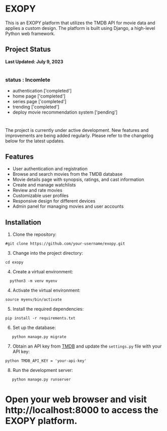 # EXOPY

This is an EXOPY platform that utilizes the TMDB API for movie data and applies a custom design. The platform is built using Django, a high-level Python web framework.

## Project Status

**Last Updated: July 9, 2023**
#
### status : Incomlete 
* authentication ['completed']  
* home page  ['completed']
* series page ['completed']
* trending ['completed']
* deploy movie recommendation system ['pending']
#
The project is currently under active development. New features and improvements are being added regularly. Please refer to the changelog below for the latest updates.

## Features

- User authentication and registration
- Browse and search movies from the TMDB database
- Movie details page with synopsis, ratings, and cast information
- Create and manage watchlists
- Review and rate movies
- Customizable user profiles
- Responsive design for different devices
- Admin panel for managing movies and user accounts

## Installation

1. Clone the repository:
```
#git clone https://github.com/your-username/exopy.git
```
3. Change into the project directory:
```
cd exopy
```
4. Create a virtual environment:
```
  python3 -m venv myenv
```

4. Activate the virtual environment:
```
source myenv/bin/activate
```
5. Install the required dependencies:
```
pip install -r requirements.txt
```

6. Set up the database:
```
   python manage.py migrate
```


7. Obtain an API key from [TMDB](https://www.themoviedb.org/) and update the `settings.py` file with your API key:

```
python TMDB_API_KEY = 'your-api-key'

```

8. Run the development server:
```
   python manage.py runserver
```
# Open your web browser and visit http://localhost:8000 to access the EXOPY platform.
